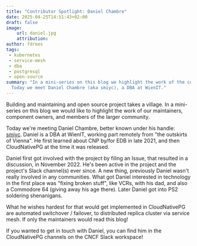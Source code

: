 ```yaml
---
title: "Contributor Spotlight: Daniel Chambre"
date: 2025-04-25T14:51:43+02:00
draft: false
image:
    url: daniel.jpg
    attribution:
author: fdrees
tags:
 - kubernetes
 - service-mesh
 - dba
 - postgresql
 - open-source
summary: "In a mini-series on this blog we highlight the work of the community.
  Today we meet Daniel Chambre (aka smiyc), a DBA at WienIT."
---
```


Building and maintaining and open source project takes a village. In a
mini-series on this blog we would like to highlight the work of our
maintainers, component owners, and members of the larger community.


Today we're meeting Daniel Chambre, better known under his handle: 
[smiyc](https://github.com/smiyc/). Daniel is a DBA at WienIT, working part 
remotely from "the outskirts of Vienna". He first learned about CNP by/for EDB 
in late 2021, and then CloudNativePG at the time it was released. 

Daniel first got involved with the project by filing an Issue, that resulted 
in a discussion, in November 2022. He's been active in the project and the 
project's Slack channel(s) ever since. A new thing, previously Daniel wasn't 
really involved in any communities. What got Daniel interested in technology 
in the first place was "fixing broken stuff", like VCRs, with his dad, and 
also a Commodore 64 (giving away his age there). Later Daniel got into PS2 
soldering shenanigans. 

What he wishes hardest for that would get implemented in CloudNativePG are 
automated switchover / failover, to distributed replica cluster via service 
mesh. If only the maintainers would read this blog!

If you wanted to get in touch with Daniel, you can find him in the 
CloudNativePG channels on the CNCF Slack workspace!